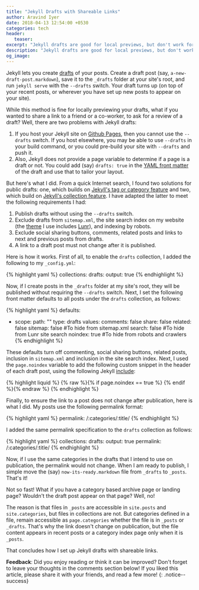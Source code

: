 ```yaml
---
title: "Jekyll Drafts with Shareable Links"
author: Aravind Iyer
date: 2018-04-13 12:54:00 +0530
categories: tech
header:
   teaser:
excerpt: "Jekyll drafts are good for local previews, but don't work for public sharing. Here is a drafts implementation using the Jekyll collections feature. Define a drafts collection and use front matter defaults to tailor the layout of a draft, and to exclude drafts from sitemaps and indexing. Maintain the same link before and after publishing by using the same permalink format for collections and for posts. Read how I did it."
description: "Jekyll drafts are good for local previews, but don't work for public sharing. Here is a drafts implementation using the Jekyll collections feature. Define a drafts collection and use front matter defaults to tailor the layout of a draft, and to exclude drafts from sitemaps and indexing. Maintain the same link before and after publishing by using the same permalink format for collections and for posts. Read how I did it."
og_image:
---
```

Jekyll lets you create [drafts](https://jekyllrb.com/docs/drafts/) of your posts. Create a draft post (say, `a-new-draft-post.markdown`), save it to the `_drafts` folder at your site's root, and run `jekyll serve` with the `--drafts` switch. Your draft turns up (on top of your recent posts, or wherever you have set up new posts to appear on your site).

While this method is fine for locally previewing your drafts, what if you wanted to share a link to a friend or a co-worker, to ask for a review of a draft? Well, there are two problems with Jekyll drafts:

1. If you host your Jekyll site on [Github Pages](https://pages.github.com/), then you cannot use the `--drafts` switch. If you host elsewhere, you may be able to use `--drafts` in your build command, or you could pre-build your site with `--drafts` and push it.
2. Also, Jekyll does not provide a page variable to determine if a page is a draft or not. You could add (say) `drafts: true` in the [YAML front matter](http://jekyllrb.com/docs/frontmatter/) of the draft and use that to tailor your layout.

But here's what I did. From a quick Internet search, I found two solutions for public drafts: one, which builds on [Jekyll's tag or category feature](http://hamishwillee.github.io/2014/06/11/public-drafts-in-jekyll/) and two, which build on [Jekyll's collection feature](https://bsn.io/2017/01/public-drafts-with-a-github-pages-blog). I have adapted the latter to meet the following requirements I had:

1. Publish drafts without using the `--drafts` switch.
2. Exclude drafts from `sitemap.xml`, the site search index on my website (the [theme](https://mmistakes.github.io/minimal-mistakes/) I use includes [Lunr](https://lunrjs.com/)), and indexing by robots.
4. Exclude social sharing buttons, comments, related posts and links to next and previous posts from drafts.
5. A link to a draft post must not change after it is published.

Here is how it works. First of all, to enable the `drafts` collection, I added the following to my `_config.yml`:

{% highlight yaml %}
collections:
  drafts: 
    output: true
{% endhighlight %}

Now, if I create posts in the `_drafts` folder at my site's root, they will be published without requiring the `--drafts` switch. Next, I set the following front matter defaults to all posts under the `drafts` collection, as follows:

{% highlight yaml %}
defaults:
  - scope:
      path: ""
      type: drafts
    values:
      comments: false
      share: false
      related: false
      sitemap: false  #To hide from sitemap.xml
      search: false   #To hide from Lunr site search
      noindex: true   #To hide from robots and crawlers
{% endhighlight %}

These defaults turn off commenting, social sharing buttons, related posts, inclusion in `sitemap.xml` and inclusion in the site search index. Next, I used the `page.noindex` variable to add the following custom snippet in the header of each draft post, using the following Jekyll [include](https://jekyllrb.com/docs/includes/):

{% highlight liquid %}
{% raw %}{% if page.noindex == true %}
  <meta name="robots" content="noindex">
{% endif %}{% endraw %}
{% endhighlight %}

Finally, to ensure the link to a post does not change after publication, here is what I did. My posts use the following permalink format:

{% highlight yaml %}
permalink: /:categories/:title/
{% endhighlight %}

I added the same permalink specification to the `drafts` collection as follows:

{% highlight yaml %}
collections:
  drafts: 
    output: true
    permalink: /:categories/:title/
{% endhighlight %}

Now, if I use the same categories in the drafts that I intend to use on publication, the permalink would not change. When I am ready to publish, I simple move the (say) `now-its-ready.markdown` file from `_drafts` to `_posts`. That's it!

Not so fast! What if you have a category based archive page or landing page? Wouldn't the draft post appear on that page? Well, no!

The reason is that files in `_posts` are accessible in `site.posts` and `site.categories`, but files in collections are not. But categories defined in a file, remain accessible as `page.categories` whether the file is in `_posts` or `_drafts`. That's why the link doesn't change on publication, but the file content appears in recent posts or a category index page only when it is `_posts`.

That concludes how I set up Jekyll drafts with shareable links.

**Feedback**: Did you enjoy reading or think it can be improved? Don't forget to leave your thoughts in the comments section below! If you liked this article, please share it with your friends, and read a few more! 
{: .notice--success}
